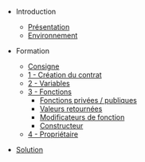 * Introduction
  * [Présentation](#formation-solidity)
  * [Environnement](#mettre-en-place-lenvironnement)

* Formation
  * [Consigne](consigne.md#)
  * [1 - Création du contrat](contract.md)
  * [2 - Variables](variables.md)
  * [3 - Fonctions](functions.md)
    * [Fonctions privées / publiques](functions.md#fonctions-privées-publiques)
    * [Valeurs retournées](functions.md#valeurs-retournées)
    * [Modificateurs de fonction](functions.md#modificateurs-de-fonction)
    * [Constructeur](functions.md#Constructeur)
  * [4 - Propriétaire](owner.md)

* [Solution](solution.md)



